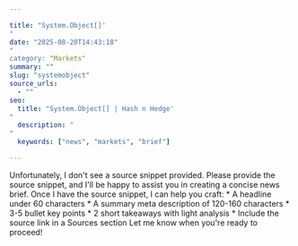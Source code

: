 ```yaml
---

title: "System.Object[]'"
date: "2025-08-20T14:43:18""
category: "Markets"
summary: ""
slug: "systemobject"
source_urls:
  - ""
seo:
  title: "System.Object[] | Hash n Hedge'"
  description: ""
  keywords: ["news", "markets", "brief"]

---
```

Unfortunately, I don't see a source snippet provided. Please provide the source snippet, and I'll be happy to assist you in creating a concise news brief.  Once I have the source snippet, I can help you craft:  * A headline under 60 characters * A summary meta description of 120-160 characters * 3-5 bullet key points * 2 short takeaways with light analysis * Include the source link in a Sources section  Let me know when you're ready to proceed! 
